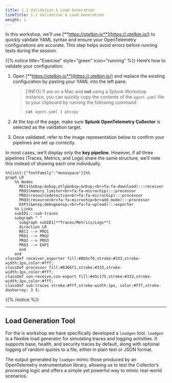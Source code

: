```yaml
---
title: 1.1 Validation & Load Generation
linkTitle: 1.1 Validation & Load Generation
weight: 1
---
```


In this workshop, we’ll use [**https://otelbin.io**](https://.otelbin.io/) to quickly validate YAML syntax and ensure your OpenTelemetry configurations are accurate. This step helps avoid errors before running tests during the session.

{{% notice title="Exercise" style="green" icon="running" %}}
Here’s how to validate your configuration:

1. Open [**https://otelbin.io**](https://.otelbin.io/) and replace the existing configuration by pasting your YAML into the left pane.
    > [!INFO]
    > If are on a Mac and **not** using a Splunk Workshop instance, you can quickly copy the contents of the `agent.yaml` file to your clipboard by running the following command:
    >
    > ```bash
    > cat agent.yaml | pbcopy
    > ```

2. At the top of the page, make sure **Splunk OpenTelemetry Collector** is selected as the validation target.
3. Once validated, refer to the image representation below to confirm your pipelines are set up correctly.

In most cases, we’ll display only the **key pipeline**. However, if all three pipelines (Traces, Metrics, and Logs) share the same structure, we’ll note this instead of showing each one individually.

```mermaid
%%{init:{"fontFamily":"monospace"}}%%
graph LR
    %% Nodes
      REC1(&nbsp;&nbsp;otlp&nbsp;&nbsp;<br>fa:fa-download):::receiver
      PRO1(memory_limiter<br>fa:fa-microchip):::processor
      PRO2(resourcedetection<br>fa:fa-microchip):::processor
      PRO3(resource<br>fa:fa-microchip<br>add_mode):::processor
      EXP1(&ensp;debug&ensp;<br>fa:fa-upload):::exporter
    %% Links
    subID1:::sub-traces
    subgraph " "
      subgraph subID1[**Traces/Metrics/Logs**]
      direction LR
      REC1 --> PRO1
      PRO1 --> PRO2
      PRO2 --> PRO3
      PRO3 --> EXP1
      end
    end
classDef receiver,exporter fill:#8b5cf6,stroke:#333,stroke-width:1px,color:#fff;
classDef processor fill:#6366f1,stroke:#333,stroke-width:1px,color:#fff;
classDef con-receive,con-export fill:#45c175,stroke:#333,stroke-width:1px,color:#fff;
classDef sub-traces stroke:#fff,stroke-width:1px, color:#fff,stroke-dasharray: 3 3;
```

{{% /notice %}}

---

## Load Generation Tool

For the is workshop we have specifically developed a `loadgen` tool. `loadgen` is a flexible load generator for simulating traces and logging activities. It supports base, health, and security traces by default, along with optional logging of random quotes to a file, either in plain text or JSON format.

The output generated by `loadgen` mimic those produced by an OpenTelemetry instrumentation library, allowing us to test the Collector’s processing logic and offers a simple yet powerful way to mimic real-world scenarios.
